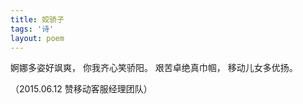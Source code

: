 ```yaml
---
title: 姣骄子
tags: '诗'
layout: poem
---
```


婀娜多姿好飒爽，
你我齐心笑骄阳。
艰苦卓绝真巾帼，
移动儿女多优扬。

（2015.06.12 赞移动客服经理团队）

